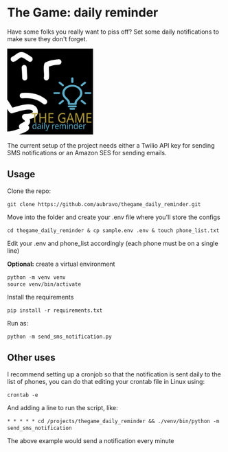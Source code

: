 # The Game: daily reminder
Have some folks you really want to piss off? Set some daily notifications to make sure they don't forget.

<img src="https://github.com/aubravo/thegame_daily_reminder/blob/main/src/thegame.svg?raw=true" width="200" />


The current setup of the project needs either a Twilio API key for sending SMS notifications
or an Amazon SES for sending emails.

## Usage

Clone the repo:
```
git clone https://github.com/aubravo/thegame_daily_reminder.git
```

Move into the folder and create your .env file where you'll store the configs
```
cd thegame_daily_reminder & cp sample.env .env & touch phone_list.txt
```

Edit your .env and phone_list accordingly (each phone must be on a single line)

**Optional:** create a virtual environment
```
python -m venv venv
source venv/bin/activate
```

Install the requirements
```
pip install -r requirements.txt
```

Run as:
```
python -m send_sms_notification.py
```

## Other uses

I recommend setting up a cronjob so that the notification is sent daily to the list of phones, you can do that editing your crontab file in Linux using:
```
crontab -e
```

And adding a line to run the script, like:
```
* * * * * cd /projects/thegame_daily_reminder && ./venv/bin/python -m send_sms_notification 
```
The above example would send a notification every minute



